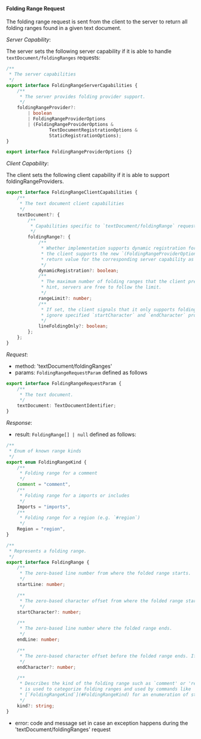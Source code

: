 #### Folding Range Request

The folding range request is sent from the client to the server to return all
folding ranges found in a given text document.

_Server Capability_:

The server sets the following server capability if it is able to handle
`textDocument/foldingRanges` requests:

```ts
/**
 * The server capabilities
 */
export interface FoldingRangeServerCapabilities {
	/**
	 * The server provides folding provider support.
	 */
	foldingRangeProvider?:
		| boolean
		| FoldingRangeProviderOptions
		| (FoldingRangeProviderOptions &
				TextDocumentRegistrationOptions &
				StaticRegistrationOptions);
}

export interface FoldingRangeProviderOptions {}
```

_Client Capability_:

The client sets the following client capability if it is able to support
foldingRangeProviders.

```ts
export interface FoldingRangeClientCapabilities {
	/**
	 * The text document client capabilities
	 */
	textDocument?: {
		/**
		 * Capabilities specific to `textDocument/foldingRange` requests
		 */
		foldingRange?: {
			/**
			 * Whether implementation supports dynamic registration for folding range providers. If this is set to `true`
			 * the client supports the new `(FoldingRangeProviderOptions & TextDocumentRegistrationOptions & StaticRegistrationOptions)`
			 * return value for the corresponding server capability as well.
			 */
			dynamicRegistration?: boolean;
			/**
			 * The maximum number of folding ranges that the client prefers to receive per document. The value serves as a
			 * hint, servers are free to follow the limit.
			 */
			rangeLimit?: number;
			/**
			 * If set, the client signals that it only supports folding complete lines. If set, client will
			 * ignore specified `startCharacter` and `endCharacter` properties in a FoldingRange.
			 */
			lineFoldingOnly?: boolean;
		};
	};
}
```

_Request_:

- method: 'textDocument/foldingRanges'
- params: `FoldingRangeRequestParam` defined as follows

```ts
export interface FoldingRangeRequestParam {
	/**
	 * The text document.
	 */
	textDocument: TextDocumentIdentifier;
}
```

_Response_:

- result: `FoldingRange[] | null` defined as follows:

```ts
/**
 * Enum of known range kinds
 */
export enum FoldingRangeKind {
	/**
	 * Folding range for a comment
	 */
	Comment = "comment",
	/**
	 * Folding range for a imports or includes
	 */
	Imports = "imports",
	/**
	 * Folding range for a region (e.g. `#region`)
	 */
	Region = "region",
}

/**
 * Represents a folding range.
 */
export interface FoldingRange {
	/**
	 * The zero-based line number from where the folded range starts.
	 */
	startLine: number;

	/**
	 * The zero-based character offset from where the folded range starts. If not defined, defaults to the length of the start line.
	 */
	startCharacter?: number;

	/**
	 * The zero-based line number where the folded range ends.
	 */
	endLine: number;

	/**
	 * The zero-based character offset before the folded range ends. If not defined, defaults to the length of the end line.
	 */
	endCharacter?: number;

	/**
	 * Describes the kind of the folding range such as `comment' or 'region'. The kind
	 * is used to categorize folding ranges and used by commands like 'Fold all comments'. See
	 * [`FoldingRangeKind`](#FoldingRangeKind) for an enumeration of standardized kinds.
	 */
	kind?: string;
}
```

- error: code and message set in case an exception happens during the
  'textDocument/foldingRanges' request
